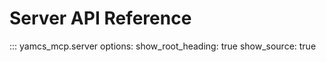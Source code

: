 # Server API Reference

::: yamcs_mcp.server
    options:
      show_root_heading: true
      show_source: true